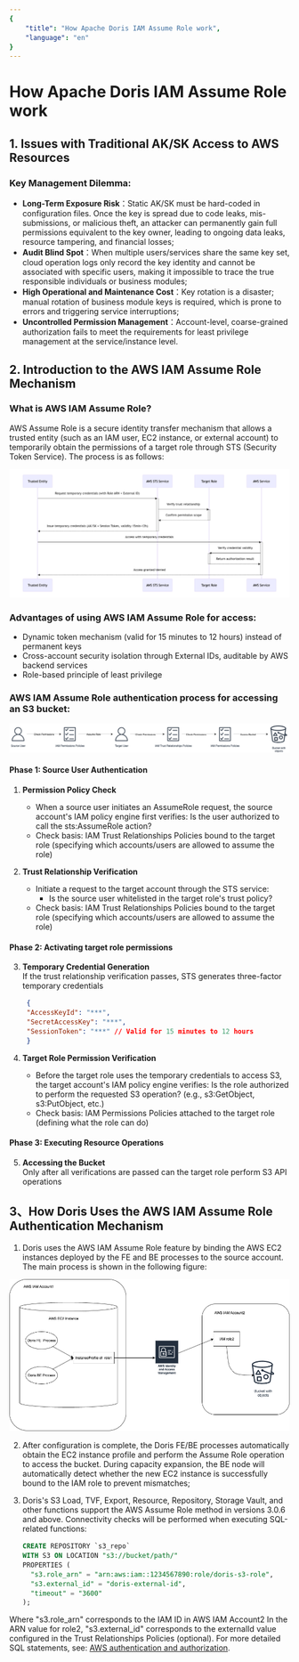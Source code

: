 ```yaml
---
{
    "title": "How Apache Doris IAM Assume Role work",
    "language": "en"
}
---
```


# How Apache Doris IAM Assume Role work

## 1. Issues with Traditional AK/SK Access to AWS Resources

### Key Management Dilemma:
- **Long-Term Exposure Risk**：Static AK/SK must be hard-coded in configuration files. Once the key is spread due to code leaks, mis-submissions, or malicious theft, an attacker can permanently gain full permissions equivalent to the key owner, leading to ongoing data leaks, resource tampering, and financial losses;
- **Audit Blind Spot**：When multiple users/services share the same key set, cloud operation logs only record the key identity and cannot be associated with specific users, making it impossible to trace the true responsible individuals or business modules;
- **High Operational and Maintenance Cost**：Key rotation is a disaster; manual rotation of business module keys is required, which is prone to errors and triggering service interruptions;
- **Uncontrolled Permission Management**：Account-level, coarse-grained authorization fails to meet the requirements for least privilege management at the service/instance level.

## 2. Introduction to the AWS IAM Assume Role Mechanism

### What is AWS IAM Assume Role?
AWS Assume Role is a secure identity transfer mechanism that allows a trusted entity (such as an IAM user, EC2 instance, or external account) to temporarily obtain the permissions of a target role through STS (Security Token Service). The process is as follows:

![](/images/integrations/aws_iam_role_flow_en.png)

### Advantages of using AWS IAM Assume Role for access:
- Dynamic token mechanism (valid for 15 minutes to 12 hours) instead of permanent keys
- Cross-account security isolation through External IDs, auditable by AWS backend services
- Role-based principle of least privilege

### AWS IAM Assume Role authentication process for accessing an S3 bucket:

![](/images/integrations/iam_role_access_bucket.png)

#### Phase 1: Source User Authentication
1. **Permission Policy Check**  
   - When a source user initiates an AssumeRole request, the source account's IAM policy engine first verifies: Is the user authorized to call the sts:AssumeRole action?
   - Check basis: IAM Trust Relationships Policies bound to the target role (specifying which accounts/users are allowed to assume the role)

2. **Trust Relationship Verification**  
   - Initiate a request to the target account through the STS service:
     - Is the source user whitelisted in the target role's trust policy?
   - Check basis: IAM Trust Relationships Policies bound to the target role (specifying which accounts/users are allowed to assume the role)

#### Phase 2: Activating target role permissions
3. **Temporary Credential Generation**  
   If the trust relationship verification passes, STS generates three-factor temporary credentials
   ```json
    {
    "AccessKeyId": "***",
    "SecretAccessKey": "***",
    "SessionToken": "***" // Valid for 15 minutes to 12 hours
    }
   ```

4. **Target Role Permission Verification**  
   - Before the target role uses the temporary credentials to access S3, the target account's IAM policy engine verifies: Is the role authorized to perform the requested S3 operation? (e.g., s3:GetObject, s3:PutObject, etc.)
   - Check basis: IAM Permissions Policies attached to the target role (defining what the role can do)

#### Phase 3: Executing Resource Operations
5. **Accessing the Bucket**  
   Only after all verifications are passed can the target role perform S3 API operations

## 3、How Doris Uses the AWS IAM Assume Role Authentication Mechanism
1. Doris uses the AWS IAM Assume Role feature by binding the AWS EC2 instances deployed by the FE and BE processes to the source account. The main process is shown in the following figure:

![](/images/integrations/doris_iam_role.png)

2. After configuration is complete, the Doris FE/BE processes automatically obtain the EC2 instance profile and perform the Assume Role operation to access the bucket. During capacity expansion, the BE node will automatically detect whether the new EC2 instance is successfully bound to the IAM role to prevent mismatches;

3. Doris's S3 Load, TVF, Export, Resource, Repository, Storage Vault, and other functions support the AWS Assume Role method in versions 3.0.6 and above. Connectivity checks will be performed when executing SQL-related functions:
   ```sql
   CREATE REPOSITORY `s3_repo`
   WITH S3 ON LOCATION "s3://bucket/path/"
   PROPERTIES (
     "s3.role_arn" = "arn:aws:iam::1234567890:role/doris-s3-role",
     "s3.external_id" = "doris-external-id",
     "timeout" = "3600"
   );
   ```
Where "s3.role_arn" corresponds to the IAM ID in AWS IAM Account2 In the ARN value for role2, "s3.external_id" corresponds to the externalId value configured in the Trust Relationships Policies (optional). For more detailed SQL statements, see:
[AWS authentication and authorization](../../../admin-manual/auth/integrations/aws-authentication-and-authorization.md#assumed-role-authentication).